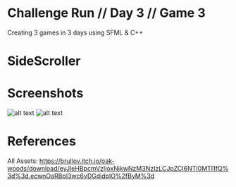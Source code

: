 # Challenge Run // Day 3 // Game 3
Creating 3 games in 3 days using SFML & C++

# SideScroller

# Screenshots
![alt text](https://github.com/ayushkatoch98/SideScrollerShooter/blob/master/screenshots/1.png)
![alt text](https://github.com/ayushkatoch98/SideScrollerShooter/blob/master/screenshots/2.png)


# References 
All Assets: https://brullov.itch.io/oak-woods/download/eyJleHBpcmVzIjoxNjkwNzM3NzIzLCJpZCI6NTI0MTI1fQ%3d%3d.ecwnOaRBpI3wc6vDGdidpIO%2fByM%3d
